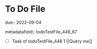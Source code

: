 # To Do File

due:: 2022-09-04

metadatafield:: todoTestFile_448_67

- [ ] Task of todoTestFile_448 1 [[Query me]]
